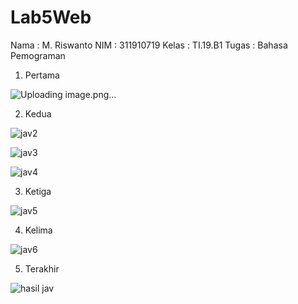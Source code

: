 # Lab5Web

Nama : M. Riswanto
NIM : 311910719
Kelas : TI.19.B1
Tugas : Bahasa Pemograman 

1. Pertama

![Uploading image.png…]()

2. Kedua

![jav2](https://user-images.githubusercontent.com/81561687/115995753-b57fd380-a606-11eb-9028-4c8166f50524.PNG)

![jav3](https://user-images.githubusercontent.com/81561687/115995758-b7e22d80-a606-11eb-8e05-1187d0b2a573.PNG)

![jav4](https://user-images.githubusercontent.com/81561687/115995759-b87ac400-a606-11eb-81d9-c5784a34fde6.PNG)

3. Ketiga

![jav5](https://user-images.githubusercontent.com/81561687/115995765-bdd80e80-a606-11eb-8ce4-5e98a2157f08.PNG)

4. Kelima

![jav6](https://user-images.githubusercontent.com/81561687/115995767-c0d2ff00-a606-11eb-8a07-e4050a27f825.PNG)

5. Terakhir

![hasil jav](https://user-images.githubusercontent.com/81561687/115995784-da744680-a606-11eb-9e58-9b47533371c0.PNG)
